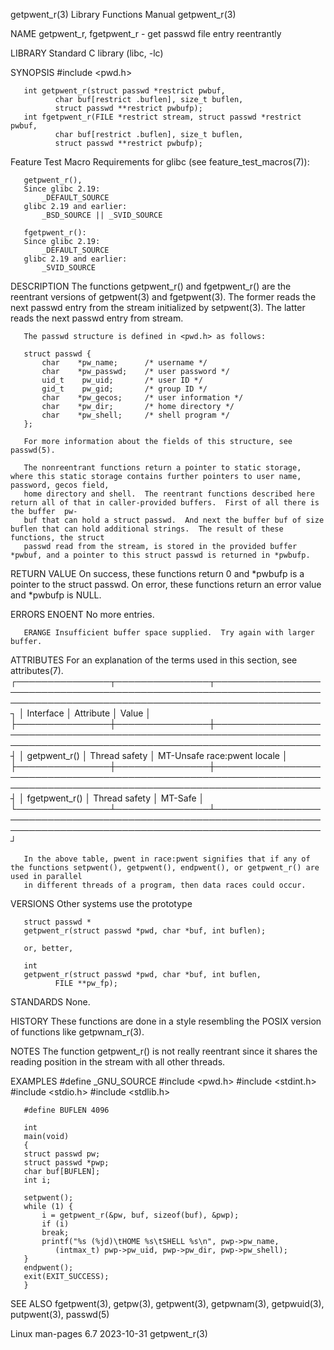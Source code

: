 getpwent_r(3)							   Library Functions Manual							 getpwent_r(3)

NAME
       getpwent_r, fgetpwent_r - get passwd file entry reentrantly

LIBRARY
       Standard C library (libc, -lc)

SYNOPSIS
       #include <pwd.h>

       int getpwent_r(struct passwd *restrict pwbuf,
		      char buf[restrict .buflen], size_t buflen,
		      struct passwd **restrict pwbufp);
       int fgetpwent_r(FILE *restrict stream, struct passwd *restrict pwbuf,
		      char buf[restrict .buflen], size_t buflen,
		      struct passwd **restrict pwbufp);

   Feature Test Macro Requirements for glibc (see feature_test_macros(7)):

       getpwent_r(),
	   Since glibc 2.19:
	       _DEFAULT_SOURCE
	   glibc 2.19 and earlier:
	       _BSD_SOURCE || _SVID_SOURCE

       fgetpwent_r():
	   Since glibc 2.19:
	       _DEFAULT_SOURCE
	   glibc 2.19 and earlier:
	       _SVID_SOURCE

DESCRIPTION
       The  functions  getpwent_r() and fgetpwent_r() are the reentrant versions of getpwent(3) and fgetpwent(3).  The former reads the next passwd entry from
       the stream initialized by setpwent(3).  The latter reads the next passwd entry from stream.

       The passwd structure is defined in <pwd.h> as follows:

	   struct passwd {
	       char    *pw_name;      /* username */
	       char    *pw_passwd;    /* user password */
	       uid_t	pw_uid;	      /* user ID */
	       gid_t	pw_gid;	      /* group ID */
	       char    *pw_gecos;     /* user information */
	       char    *pw_dir;	      /* home directory */
	       char    *pw_shell;     /* shell program */
	   };

       For more information about the fields of this structure, see passwd(5).

       The nonreentrant functions return a pointer to static storage, where this static storage contains further pointers to user name, password, gecos field,
       home directory and shell.  The reentrant functions described here return all of that in caller-provided buffers.	 First of all there is the buffer  pw‐
       buf that can hold a struct passwd.  And next the buffer buf of size buflen that can hold additional strings.  The result of these functions, the struct
       passwd read from the stream, is stored in the provided buffer *pwbuf, and a pointer to this struct passwd is returned in *pwbufp.

RETURN VALUE
       On  success,  these  functions  return 0 and *pwbufp is a pointer to the struct passwd.	On error, these functions return an error value and *pwbufp is
       NULL.

ERRORS
       ENOENT No more entries.

       ERANGE Insufficient buffer space supplied.  Try again with larger buffer.

ATTRIBUTES
       For an explanation of the terms used in this section, see attributes(7).
       ┌───────────────┬───────────────┬─────────────────────────────────────────────────────────────────────────────────────────────────────────────────────┐
       │ Interface     │ Attribute     │ Value														     │
       ├───────────────┼───────────────┼─────────────────────────────────────────────────────────────────────────────────────────────────────────────────────┤
       │ getpwent_r()  │ Thread safety │ MT-Unsafe race:pwent locale											     │
       ├───────────────┼───────────────┼─────────────────────────────────────────────────────────────────────────────────────────────────────────────────────┤
       │ fgetpwent_r() │ Thread safety │ MT-Safe													     │
       └───────────────┴───────────────┴─────────────────────────────────────────────────────────────────────────────────────────────────────────────────────┘

       In the above table, pwent in race:pwent signifies that if any of the functions setpwent(), getpwent(), endpwent(), or getpwent_r() are used in parallel
       in different threads of a program, then data races could occur.

VERSIONS
       Other systems use the prototype

	   struct passwd *
	   getpwent_r(struct passwd *pwd, char *buf, int buflen);

       or, better,

	   int
	   getpwent_r(struct passwd *pwd, char *buf, int buflen,
		      FILE **pw_fp);

STANDARDS
       None.

HISTORY
       These functions are done in a style resembling the POSIX version of functions like getpwnam_r(3).

NOTES
       The function getpwent_r() is not really reentrant since it shares the reading position in the stream with all other threads.

EXAMPLES
       #define _GNU_SOURCE
       #include <pwd.h>
       #include <stdint.h>
       #include <stdio.h>
       #include <stdlib.h>

       #define BUFLEN 4096

       int
       main(void)
       {
	   struct passwd pw;
	   struct passwd *pwp;
	   char buf[BUFLEN];
	   int i;

	   setpwent();
	   while (1) {
	       i = getpwent_r(&pw, buf, sizeof(buf), &pwp);
	       if (i)
		   break;
	       printf("%s (%jd)\tHOME %s\tSHELL %s\n", pwp->pw_name,
		      (intmax_t) pwp->pw_uid, pwp->pw_dir, pwp->pw_shell);
	   }
	   endpwent();
	   exit(EXIT_SUCCESS);
       }

SEE ALSO
       fgetpwent(3), getpw(3), getpwent(3), getpwnam(3), getpwuid(3), putpwent(3), passwd(5)

Linux man-pages 6.7							  2023-10-31								 getpwent_r(3)
